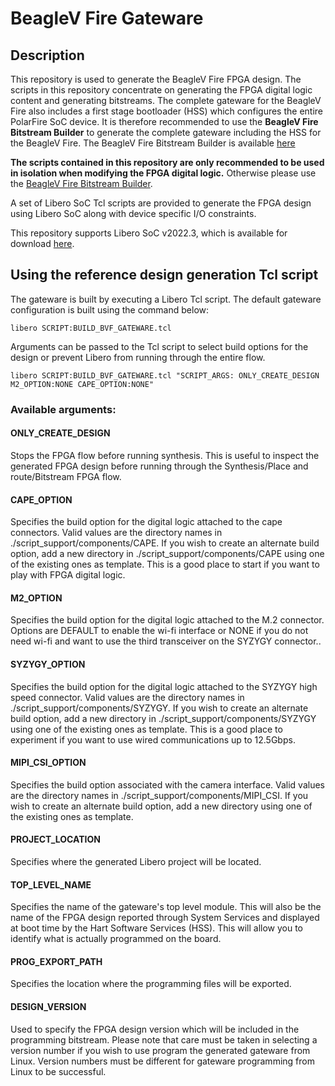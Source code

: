 # BeagleV Fire Gateware

## Description

This repository is used to generate the BeagleV Fire FPGA design. The scripts in this repository concentrate on generating the FPGA digital logic content and generating bitstreams. The complete gateware for the BeagleV Fire also includes a first stage bootloader (HSS) which configures the entire PolarFire SoC device. It is therefore recommended to use the **BeagleV Fire Bitstream Builder** to generate the complete gateware including the HSS for the BeagleV Fire. The BeagleV Fire Bitstream Builder is available [here](https://openbeagle.org/beaglev-fire/bitstream-builder)

**The scripts contained in this repository are only recommended to be used in isolation when modifying the FPGA digital logic.** Otherwise please use the [BeagleV Fire Bitstream Builder](https://openbeagle.org/beaglev-fire/bitstream-builder).

A set of Libero SoC Tcl scripts are provided to generate the FPGA design using Libero SoC along with device specific I/O constraints.

This repository supports Libero SoC v2022.3, which is available for download [here](https://www.microchip.com/en-us/products/fpgas-and-plds/fpga-and-soc-design-tools/fpga/libero-software-later-versions#downloads).

## Using the reference design generation Tcl script
The gateware is built by executing a Libero Tcl script. The default gateware configuration is built using the command below:
```
libero SCRIPT:BUILD_BVF_GATEWARE.tcl
```

Arguments can be passed to the Tcl script to select build options for the design or prevent Libero from running through the entire flow.
```
libero SCRIPT:BUILD_BVF_GATEWARE.tcl "SCRIPT_ARGS: ONLY_CREATE_DESIGN M2_OPTION:NONE CAPE_OPTION:NONE"
```

### Available arguments:

#### ONLY_CREATE_DESIGN
Stops the FPGA flow before running synthesis. This is useful to inspect the generated FPGA design before running through the Synthesis/Place and route/Bitstream FPGA flow.

#### CAPE_OPTION
Specifies the build option for the digital logic attached to the cape connectors. Valid values are the directory names in ./script_support/components/CAPE. If you wish to create an alternate build option, add a new directory in ./script_support/components/CAPE using one of the existing ones as template. This is a good place to start if you want to play with FPGA digital logic.

#### M2_OPTION
Specifies the build option for the digital logic attached to the M.2 connector. Options are DEFAULT to enable the wi-fi interface or NONE if you do not need wi-fi and want to use the third transceiver on the SYZYGY connector..

#### SYZYGY_OPTION
Specifies the build option for the digital logic attached to the SYZYGY high speed connector. Valid values are the directory names in ./script_support/components/SYZYGY. If you wish to create an alternate build option, add a new directory in ./script_support/components/SYZYGY using one of the existing ones as template. This is a good place to experiment if you want to use wired communications up to 12.5Gbps.

#### MIPI_CSI_OPTION
Specifies the build option associated with the camera interface. Valid values are the directory names in ./script_support/components/MIPI_CSI. If you wish to create an alternate build option, add a new directory using one of the existing ones as template.

#### PROJECT_LOCATION
Specifies where the generated Libero project will be located.

#### TOP_LEVEL_NAME
Specifies the name of the gateware's top level module. This will also be the name of the FPGA design reported through System Services and displayed at boot time by the Hart Software Services (HSS). This will allow you to identify what is actually programmed on the board.

#### PROG_EXPORT_PATH
Specifies the location where the programming files will be exported.

#### DESIGN_VERSION
Used to specify the FPGA design version which will be included in the programming bitstream. Please note that care must be taken in selecting a version number if you wish to use program the generated gateware from Linux. Version numbers must be different for gateware programming from Linux to be successful.
